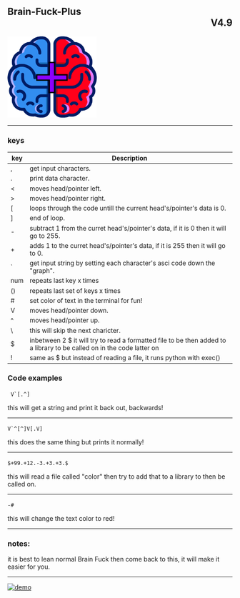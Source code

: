 <h2>Brain-Fuck-Plus<div align="right"> V4.9 </div></h2>

<img src="Brain Fuck+ logo.png" alt="drawing" width="200"/>
<hr>

### keys

| key | Description                                                                                                         |
|-----|---------------------------------------------------------------------------------------------------------------------|
| , | get input characters.                                                                                                 |
| . | print data character.                                                                                                 |
| < | moves head/pointer left.                                                                                              |
| > | moves head/pointer right.                                                                                             |
| \[ | loops through the code untill the current head's/pointer's data is 0.                                                |
| ] | end of loop.                                                                                                          |
| - | subtract 1 from the curret head's/pointer's data, if it is 0 then it will go to 255.                                  |
| + | adds 1 to the curret head's/pointer's data, if it is 255 then it will go to 0.                                        |
| \` | get input string by setting each character's asci code down the "graph".                                             |
|num| repeats last key x times                                                                                              |
|() | repeats last set of keys x times                                                                                      |
| # | set color of text in the terminal for fun!                                                                            |
| V | moves head/pointer down.                                                                                              |
| ^ | moves head/pointer up.                                                                                                |
| \\ | this will skip the next charicter.                                                                                   |
| $ | inbetween 2 $ it will try to read a formatted file to be then added to a library to be called on in the code latter on|
| ! | same as $ but instead of reading a file, it runs python with exec()                                                   |
### Code examples

 ``` V`[.^]```

 this will get a string and print it back out, backwards!

<hr>

 ```V`^[^]V[.V]```

 this does the same thing but prints it normally!

<hr>

```$+99.+12.-3.+3.+3.$```

this will read a file called "color" then try to add that to a library to then be called on.

<hr>

```-#```

this will change the text color to red!

<hr>

### notes:

<p>it is best to lean normal Brain Fuck then come back to this, it will make it easier for you.</p>
<hr>
<a target="_blank" href="https://repl.it/github/cyleja1234/Brain-Fuck/blob/main/main.py"><img src="https://i.ibb.co/5XQm9kh/demo.png" alt="demo" border="0"></a>
